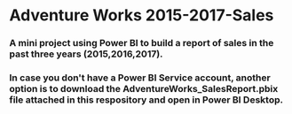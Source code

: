 # Adventure Works 2015-2017-Sales
### A mini project using Power BI to build a report of sales in the past three years (2015,2016,2017).
### In case you don't have a Power BI Service account, another option is to download the AdventureWorks_SalesReport.pbix file attached in this respository and open in Power BI Desktop.
